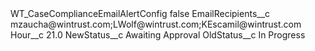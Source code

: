 <?xml version="1.0" encoding="UTF-8"?>
<CustomMetadata xmlns="http://soap.sforce.com/2006/04/metadata" xmlns:xsi="http://www.w3.org/2001/XMLSchema-instance" xmlns:xsd="http://www.w3.org/2001/XMLSchema">
    <label>WT_CaseComplianceEmailAlertConfig</label>
    <protected>false</protected>
    <values>
        <field>EmailRecipients__c</field>
        <value xsi:type="xsd:string">mzaucha@wintrust.com;LWolf@wintrust.com;KEscamil@wintrust.com</value>
    </values>
    <values>
        <field>Hour__c</field>
        <value xsi:type="xsd:double">21.0</value>
    </values>
    <values>
        <field>NewStatus__c</field>
        <value xsi:type="xsd:string">Awaiting Approval</value>
    </values>
    <values>
        <field>OldStatus__c</field>
        <value xsi:type="xsd:string">In Progress</value>
    </values>
</CustomMetadata>
